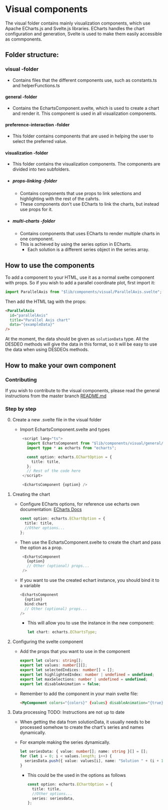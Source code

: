 # Visual components

The visual folder contains mainly visualization components, which use Apache ECharts.js and Svelte.js libraries. ECharts handles the chart configuration and generation, Svelte is used to make them easily accessible as commponents.

## Folder structure:

### visual -folder

- Contains files that the different components use, such as constants.ts and helperFunctions.ts

#### general -folder

- Contains the EchartsComponent.svelte, which is used to create a chart and render it. This component is used in all visualization components.

#### preference-interaction -folder

- This folder contains components that are used in helping the user to select the preferred value.

#### visualization -folder

- This folder contains the visualization components. The components are divided into two subfolders.

- ##### props-linking -folder
  - Contains components that use props to link selections and highlighting with the rest of the cahrts.
  - These components don't use ECharts to link the charts, but instead use props for it.
- ##### multi-charts -folder
  - Contains components that uses ECharts to render multiple charts in one component.
  - This is achieved by using the series option in ECharts.
    - Each solution is a different series object in the series array.

## How to use the components

To add a component to your HTML, use it as a normal svelte component with props. So if you wish to add a parallel coordinate plot, first import it:

```typescript
import ParallelAxis from "$lib/components/visual/ParallelAxis.svelte";
```

Then add the HTML tag with the props:

```html
<ParallelAxis
  id="parallelAxis"
  title="Parallel Axis chart"
  data="{exampleData}"
/>
```

At the moment, the data should be given as `solutionData` type. All the DESDEO methods will give the data in this format, so it will be easy to use the data when using DESDEOs methods.

## How to make your own component

### Contributing

If you wish to contribute to the visual components, please read the general instructions from the master branch [README.md](https://github.com/industrial-optimization-group/desdeo-webui/tree/master#version-control-and-contributing)

### Step by step

0. Create a new .svelte file in the visual folder

   - Import EchartsComponent.svelte and types

     ```typescript
      <script lang="ts">
        import EchartsComponent from "$lib/components/visual/general/EchartsComponent.svelte";
        import type * as echarts from "echarts";

        const option: echarts.EChartOption = {
          title: title,
        };
        // Rest of the code here
      </script>

      <EchartsComponent {option} />

     ```

1. Creating the chart
   - Configure ECharts options, for reference use echarts own documentation: [ECharts Docs](https://echarts.apache.org/en/option.html#title)
     ```typescript
     const option: echarts.EChartOption = {
       title: title,
       //Other options...
     };
     ```
   - Then use the EchartsComponent.svelte to create the chart and pass the option as a prop.
     ```typescript
      <EchartsComponent
        {option}
        // Other (optional) props...
      />
     ```
   - If you want to use the created echart instance, you should bind it to a variable
     ```typescript
     <EchartsComponent
       {option}
       bind:chart
       // Other (optional) props...
     />
     ```
     - This will allow you to use the instance in the new component:
       ```typescript
       let chart: echarts.EChartsType;
       ```
1. Configuring the svelte component

   - Add the props that you want to use in the component

     ```typescript
     export let colors: string[];
     export let values: number[][];
     export let selectedIndices: number[] = [];
     export let highlightedIndex: number | undefined = undefined;
     export let maxSelections: number | undefined = undefined;
     export let disableAnimation = false;
     ```

   - Remember to add the component in your main svelte file:
     ```html
     <MyComponent colors="{colors}" {values} disableAnimation="{true}" />
     ```

1. Data processing TODO: Instructions are not up to date

   - When getting the data from solutionData, it usually needs to be processed somehow to create the chart's series and names dynamically.
   - For example making the series dynamically.

     ```typescript
     let seriesData: { value: number[]; name: string }[] = [];
     for (let i = 0; i < values.length; i++) {
       seriesData.push({ value: values[i], name: "Solution " + (i + 1) });
     }
     ```

     - This could be the used in the options as follows
       ```typescript
       const option: echarts.EChartOption = {
         title: title,
         //Other options...
         series: seriesdata,
       };
       ```
